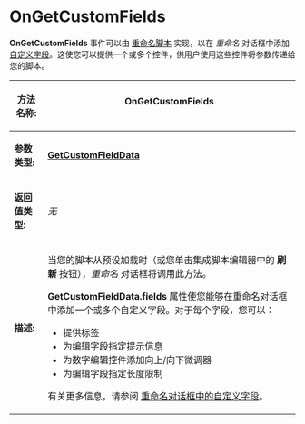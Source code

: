 # OnGetCustomFields

**OnGetCustomFields** 事件可以由 [重命名脚本](/Manual/scripting/rename_scripts/README.zh.md) 实现，以在 *重命名* 对话框中添加 [自定义字段](/Manual/scripting/rename_scripts/custom_fields_in_the_rename_dialog.zh.md)。这使您可以提供一个或多个控件，供用户使用这些控件将参数传递给您的脚本。

<table>
<thead><tr><th>

**方法名称:**</th><th>
OnGetCustomFields
</th></tr></thead><tbody><tr><td>

**参数类型:**</td><td>

**[GetCustomFieldData](../scripting_objects/getcustomfielddata.zh.md)**
</td></tr><tr><td>

**返回值类型:**</td><td>

*无*
</td></tr><tr><td>

**描述:**</td><td>

当您的脚本从预设加载时（或您单击集成脚本编辑器中的 **刷新** 按钮），*重命名* 对话框将调用此方法。

**GetCustomFieldData.fields** 属性使您能够在重命名对话框中添加一个或多个自定义字段。对于每个字段，您可以：

- 提供标签
- 为编辑字段指定提示信息
- 为数字编辑控件添加向上/向下微调器
- 为编辑字段指定长度限制

有关更多信息，请参阅 [重命名对话框中的自定义字段](/Manual/scripting/rename_scripts/custom_fields_in_the_rename_dialog.zh.md)。
</td></tr></tbody>
</table>